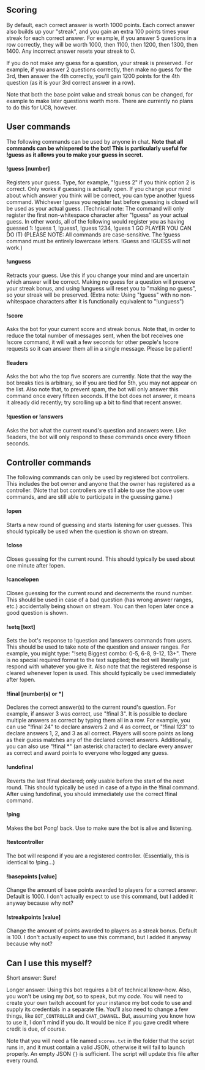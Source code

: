 ## Scoring
By default, each correct answer is worth 1000 points. Each correct answer also builds up your "streak", and you gain an extra 100 points times your streak for each correct answer. For example, if you answer 5 questions in a row correctly, they will be worth 1000, then 1100, then 1200, then 1300, then 1400. Any incorrect answer resets your streak to 0.

If you do not make any guess for a question, your streak is preserved. For example, if you answer 2 questions correctly, then make no guess for the 3rd, then answer the 4th correctly, you'll gain 1200 points for the 4th question (as it is your 3rd correct answer in a row).

Note that both the base point value and streak bonus can be changed, for example to make later questions worth more. There are currently no plans to do this for UC8, however.

## User commands
The following commands can be used by anyone in chat. **Note that all commands can be whispered to the bot! This is particularly useful for !guess as it allows you to make your guess in secret.**

#### !guess [number]
Registers your guess. Type, for example, "!guess 2" if you think option 2 is correct. Only works if guessing is actually open. If you change your mind about which answer you think will be correct, you can type another !guess command. Whichever !guess you register last before guessing is closed will be used as your actual guess. (Technical note: The command will only register the first non-whitespace character after "!guess" as your actual guess. In other words, all of the following would register you as having guessed 1: !guess 1, !guess1, !guess 1234, !guess 1 GO PLAYER YOU CAN DO IT) (PLEASE NOTE: All commands are case-sensitive. The !guess command must be entirely lowercase letters. !Guess and !GUESS will not work.)

#### !unguess
Retracts your guess. Use this if you change your mind and are uncertain which answer will be correct. Making no guess for a question will preserve your streak bonus, and using !unguess will reset you to "making no guess", so your streak will be preserved. (Extra note: Using "!guess" with no non-whitespace characters after it is functionally equivalent to "!unguess")

#### !score
Asks the bot for your current score and streak bonus. Note that, in order to reduce the total number of messages sent, when the bot receives one !score command, it will wait a few seconds for other people's !score requests so it can answer them all in a single message. Please be patient!

#### !leaders
Asks the bot who the top five scorers are currently. Note that the way the bot breaks ties is arbitrary, so if you are tied for 5th, you may not appear on the list. Also note that, to prevent spam, the bot will only answer this command once every fifteen seconds. If the bot does not answer, it means it already did recently; try scrolling up a bit to find that recent answer.

#### !question or !answers
Asks the bot what the current round's question and answers were. Like !leaders, the bot will only respond to these commands once every fifteen seconds.

## Controller commands
The following commands can only be used by registered bot controllers. This includes the bot owner and anyone that the owner has registered as a controller. (Note that bot controllers are still able to use the above user commands, and are still able to participate in the guessing game.)

#### !open
Starts a new round of guessing and starts listening for user guesses. This should typically be used when the question is shown on stream. 

#### !close
Closes guessing for the current round. This should typically be used about one minute after !open.

#### !cancelopen
Closes guessing for the current round and decrements the round number. This should be used in case of a bad question (has wrong answer ranges, etc.) accidentally being shown on stream. You can then !open later once a good question is shown.

#### !setq [text]
Sets the bot's response to !question and !answers commands from users. This should be used to take note of the question and answer ranges. For example, you might type: "!setq Biggest combo: 0-5, 6-8, 9-12, 13+". There is no special required format to the text supplied; the bot will literally just respond with whatever you give it. Also note that the registered response is cleared whenever !open is used. This should typically be used immediately after !open.

#### !final [number(s) or *]
Declares the correct answer(s) to the current round's question. For example, if answer 3 was correct, use "!final 3". It is possible to declare multiple answers as correct by typing them all in a row. For example, you can use "!final 24" to declare answers 2 and 4 as correct, or "!final 123" to declare answers 1, 2, and 3 as all correct. Players will score points as long as their guess matches any of the declared correct answers. Additionally, you can also use "!final *" (an asterisk character) to declare every answer as correct and award points to everyone who logged any guess.

#### !undofinal
Reverts the last !final declared; only usable before the start of the next round. This should typically be used in case of a typo in the !final command. After using !undofinal, you should immediately use the correct !final command.

#### !ping
Makes the bot Pong! back. Use to make sure the bot is alive and listening.

#### !testcontroller
The bot will respond if you are a registered controller. (Essentially, this is identical to !ping...)

#### !basepoints [value]
Change the amount of base points awarded to players for a correct answer. Default is 1000. I don't actually expect to use this command, but I added it anyway because why not?

#### !streakpoints [value]
Change the amount of points awarded to players as a streak bonus. Default is 100. I don't actually expect to use this command, but I added it anyway because why not?

## Can I use this myself?
Short answer: Sure!

Longer answer: Using this bot requires a bit of technical know-how. Also, you won't be using my *bot*, so to speak, but my *code*. You will need to create your own twitch account for your instance my bot code to use and supply its credentials in a separate file. You'll also need to change a few things, like <code>BOT_CONTROLLER</code> and <code>CHAT_CHANNEL</code>. But, assuming you know how to use it, I don't mind if you do. It would be nice if you gave credit where credit is due, of course.

Note that you will need a file named <code>scores.txt</code> in the folder that the script runs in, and it must contain a valid JSON, otherwise it will fail to launch properly. An empty JSON <code>{}</code> is sufficient. The script will update this file after every round.
